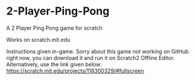 # 2-Player-Ping-Pong
A 2 Player Ping Pong game for scratch

Works on scratch.mit.edu

Instructions given in-game.
Sorry about this game not working on GitHub right now, you can download it and run it on Scratch2 Offline Editor.
Alternatively, use the link given below:
https://scratch.mit.edu/projects/118300329/#fullscreen
